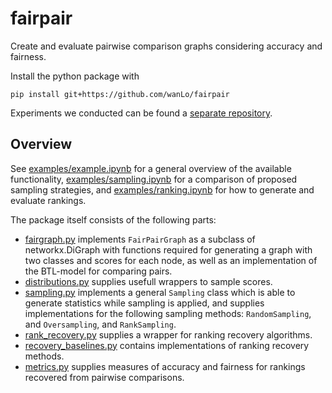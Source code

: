 # fairpair

Create and evaluate pairwise comparison graphs considering accuracy and fairness.

Install the python package with
```
pip install git+https://github.com/wanLo/fairpair
```

Experiments we conducted can be found a [separate repository](https://github.com/wanLo/fairpair_notebooks).

## Overview

See [examples/example.ipynb](examples/example.ipynb) for a general overview of the available functionality, [examples/sampling.ipynb](examples/sampling.ipynb) for a comparison of proposed sampling strategies, and [examples/ranking.ipynb](examples/ranking.ipynb) for how to generate and evaluate rankings.

The package itself consists of the following parts:
- [fairgraph.py](fairpair/fairgraph.py) implements `FairPairGraph` as a subclass of networkx.DiGraph with functions required for generating a graph with two classes and scores for each node, as well as an implementation of the BTL-model for comparing pairs.
- [distributions.py](fairpair/distributions.py) supplies usefull wrappers to sample scores.
- [sampling.py](fairpair/sampling.py) implements a general `Sampling` class which is able to generate statistics while sampling is applied, and supplies implementations for the following sampling methods: `RandomSampling`, and `Oversampling`, and `RankSampling`.
- [rank_recovery.py](fairpair/rank_recovery.py) supplies a wrapper for ranking recovery algorithms.
- [recovery_baselines.py](fairpair/recovery_baselines.py) contains implementations of ranking recovery methods.
- [metrics.py](fairpair/metrics.py) supplies measures of accuracy and fairness for rankings recovered from pairwise comparisons.